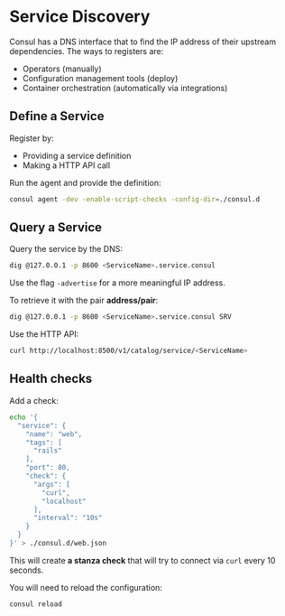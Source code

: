 # Service Discovery
Consul has a DNS interface that to find the IP address of their upstream dependencies. 
The ways to registers are:
- Operators (manually)
- Configuration management tools (deploy)
- Container orchestration (automatically via integrations)

## Define a Service
Register by:
- Providing a service definition
- Making a HTTP API call

Run the agent and provide the definition:
```sh
consul agent -dev -enable-script-checks -config-dir=./consul.d
```

## Query a Service
Query the service by the DNS:
```sh
dig @127.0.0.1 -p 8600 <ServiceName>.service.consul
```

Use the flag `-advertise` for a more meaningful IP address.

To retrieve it with the pair **address/pair**:
```sh
dig @127.0.0.1 -p 8600 <ServiceName>.service.consul SRV
```

Use the HTTP API:
```sh
curl http://localhost:8500/v1/catalog/service/<ServiceName>
```

## Health checks
Add a check:
```sh
echo '{
  "service": {
    "name": "web",
    "tags": [
      "rails"
    ],
    "port": 80,
    "check": {
      "args": [
        "curl",
        "localhost"
      ],
      "interval": "10s"
    }
  }
}' > ./consul.d/web.json
```

This will create **a stanza check** that will try to connect via `curl` every 10 seconds.

You will need to reload the configuration:
```sh
consul reload
```